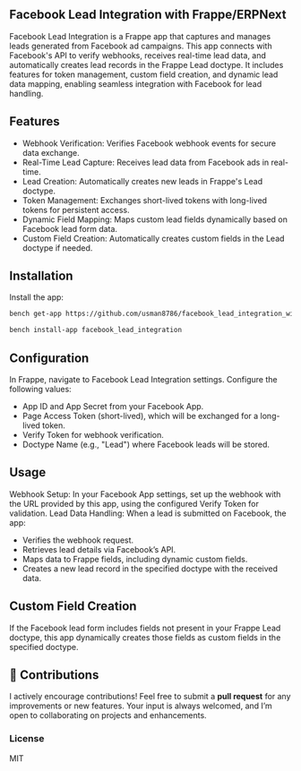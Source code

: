 ## Facebook Lead Integration with Frappe/ERPNext
Facebook Lead Integration is a Frappe app that captures and manages leads generated from Facebook ad campaigns. This app connects with Facebook's API to verify webhooks, receives real-time lead data, and automatically creates lead records in the Frappe Lead doctype. It includes features for token management, custom field creation, and dynamic lead data mapping, enabling seamless integration with Facebook for lead handling.

## Features
* Webhook Verification: Verifies Facebook webhook events for secure data exchange.
* Real-Time Lead Capture: Receives lead data from Facebook ads in real-time.
* Lead Creation: Automatically creates new leads in Frappe's Lead doctype.
* Token Management: Exchanges short-lived tokens with long-lived tokens for persistent access.
* Dynamic Field Mapping: Maps custom lead fields dynamically based on Facebook lead form data.
* Custom Field Creation: Automatically creates custom fields in the Lead doctype if needed.

## Installation
Install the app:
```diff
bench get-app https://github.com/usman8786/facebook_lead_integration_with_frappe.git
```
```diff
bench install-app facebook_lead_integration
```
## Configuration
In Frappe, navigate to Facebook Lead Integration settings.
Configure the following values:
* App ID and App Secret from your Facebook App.
* Page Access Token (short-lived), which will be exchanged for a long-lived token.
* Verify Token for webhook verification.
* Doctype Name (e.g., "Lead") where Facebook leads will be stored.

## Usage
Webhook Setup: In your Facebook App settings, set up the webhook with the URL provided by this app, using the configured Verify Token for validation.
Lead Data Handling: When a lead is submitted on Facebook, the app:
* Verifies the webhook request.
* Retrieves lead details via Facebook’s API.
* Maps data to Frappe fields, including dynamic custom fields.
* Creates a new lead record in the specified doctype with the received data.

## Custom Field Creation
If the Facebook lead form includes fields not present in your Frappe Lead doctype, this app dynamically creates those fields as custom fields in the specified doctype.

## 🤝 Contributions
I actively encourage contributions! Feel free to submit a **pull request** for any improvements or new features. Your input is always welcomed, and I’m open to collaborating on projects and enhancements.

### License
MIT
